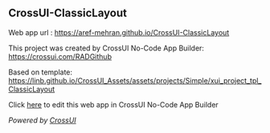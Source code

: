 ## CrossUI-ClassicLayout
Web app url : https://aref-mehran.github.io/CrossUI-ClassicLayout

This project was created by CrossUI No-Code App Builder: https://crossui.com/RADGithub

Based on template: https://linb.github.io/CrossUI_Assets/assets/projects/Simple/xui_project_tpl_ClassicLayout

Click [here](https://crossui.com/RADGithub/#!from=github&owner=aref-mehran&repo=CrossUI-ClassicLayout) to edit this web app in CrossUI No-Code App Builder

<i>Powered by [CrossUI](https://crossui.com)</i>
